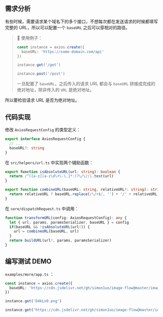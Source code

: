 ## 需求分析

有些时候，需要请求某个域名下的多个接口，不想每次都在发送请求的时候都填写完整的 URL，所以可以配置一个 `baseURL` 之后可以穿相对的路径。

> 🌰 使用例子：
>
> ```typescript
> const instance = axios.create({
>   baseURL: 'https://some-domain.com/api'
> })
> 
> instance.get('/get')
> 
> instance.post('/post')
> ```
>
> 一旦配置了 `baseURL`，之后传入的请求 URL 都会与 `baseURL` 拼接成完成的绝对地址，除非传入的 `URL` 是绝对地址。

所以要检验请求 URL 是否为绝对地址。



## 代码实现

修改 `AxiosRequestConfig` 的类型定义：

```typescript
export interface AxiosRequestConfig {
  // ...
  baseURL?: string
}
```



在 `src/helpers/url.ts` 中实现两个辅助函数：

```typescript
export function isAbsoluteURL(url: string): boolean {
  return /^([a-z][a-z\d\+\-\.]*:)?\/\//i.test(url)
}

export function combineURL(baseURL: string, relativeURL?: string): string {
  return relativeURL ? baseURL.replace(/\/+$/, '') + '/' + relativeURL.replace(/^\/+/, '') : baseURL
}
```



在 `core/dispatchRequest.ts` 中调用：

```typescript
function transformURL(config: AxiosRequestConfig): any {
  let { url, params, paramsSerializer, baseURL } = config
  if(baseURL && !isAbsoluteURL(url!)) {
    url = combineURL(baseURL, url)
  }
  return buildURL(url!, params, paramsSerializer)
}
```



## 编写测试 DEMO

`examples/more/app.ts` ：

```typescript
const instance = axios.create({
  baseURL: 'https://cdn.jsdelivr.net/gh/simon1uo/image-flow@master/image/'
})

instance.get('D4kLn9.png')

instance.get('https://cdn.jsdelivr.net/gh/simon1uo/image-flow@master/image/EGVR9A.png')
```